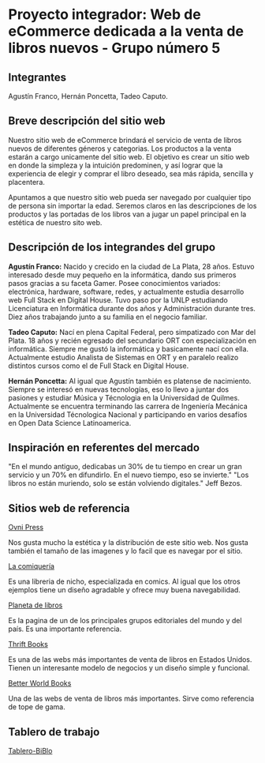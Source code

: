 # Proyecto integrador: Web de eCommerce dedicada a la venta de libros nuevos - Grupo número 5 #

## Integrantes ##

Agustín Franco, Hernán Poncetta, Tadeo Caputo.

## Breve descripción del sitio web ##

Nuestro sitio web de eCommerce brindará el servicio de venta de libros nuevos de diferentes géneros y categorias. Los productos a la venta estarán a cargo unicamente del sitio web. El objetivo es crear un sitio web en donde la simpleza y la intuición predominen, y así lograr que la experiencia de elegir y comprar el libro deseado, sea más rápida, sencilla y placentera.

Apuntamos a que nuestro sitio web pueda ser navegado por cualquier tipo de persona sin importar la edad. Seremos claros en las descripciones de los productos y las portadas de los libros van a jugar un papel principal en la estética de nuestro sito web.

## Descripción de los integrandes del grupo ##

**Agustín Franco:** Nacido y crecido en la ciudad de La Plata, 28 años. Estuvo interesado desde muy pequeño en la informática, dando sus primeros pasos gracias a su faceta Gamer. Posee conocimientos variados: electrónica, hardware, software, redes, y actualmente estudia desarrollo web Full Stack en Digital House. Tuvo paso por la UNLP estudiando Licenciatura en Informática durante dos años y Administración durante tres. Diez años trabajando junto a su familia en el negocio familiar.

**Tadeo Caputo:** Nací en plena Capital Federal, pero simpatizado con Mar del Plata. 18 años y recién egresado del secundario ORT con especialización en informática. Siempre me gustó la informática y basicamente nací con ella. Actualmente estudio Analista de Sistemas en ORT y en paralelo realizo distintos cursos como el de Full Stack en Digital House. 

**Hernán Poncetta:** Al igual que Agustín también es platense de nacimiento. Siempre se interesó en nuevas tecnologías, eso lo llevo a juntar dos pasiones y estudiar Música y Técnologia en la Universidad de Quilmes. Actualmente se encuentra terminando las carrera de Ingeniería Mecánica en la Universidad Técnologica Nacional y participando en varios desafíos en Open Data Science Latinoamerica.

## Inspiración en referentes del mercado ##

"En el mundo antiguo, dedicabas un 30% de tu tiempo en crear un gran servicio y un 70% en difundirlo. En el nuevo tiempo, eso se invierte." 
"Los libros no están muriendo, solo se están volviendo digitales."
Jeff Bezos.

## Sitios web de referencia ##

[Ovni Press](https://www.ovnipress.net/) 

Nos gusta mucho la estética y la distribución de este sitio web. Nos gusta también el tamaño de las imagenes y lo facil que es navegar por el sitio.

[La comiquería](https://www.lacomiqueria.com.ar/)

Es una libreria de nicho, especializada en comics. Al igual que los otros ejemplos tiene un diseño agradable y ofrece muy buena navegabilidad. 

[Planeta de libros](https://www.planetadelibros.com.ar/)

Es la pagina de un de los principales grupos editoriales del mundo y del país. Es una importante referencia.

[Thrift Books](https://www.thriftbooks.com/)

Es una de las webs más importantes de venta de libros en Estados Unidos. Tienen un interesante modelo de negocios y un diseño simple y funcional.

[Better World Books](https://www.betterworldbooks.com/)

Una de las webs de venta de libros más importantes. Sirve como referencia de tope de gama.

## Tablero de trabajo ##

[Tablero-BiBlo](https://trello.com/b/abM3TLYK/tablero-biblo)
